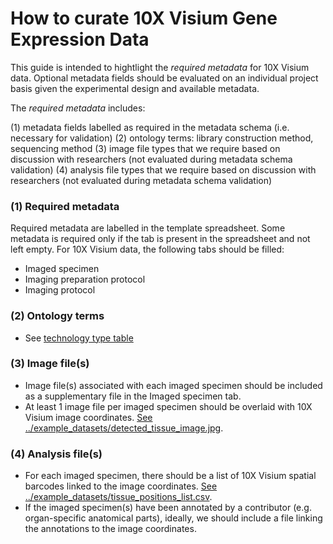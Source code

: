 # How to curate 10X Visium Gene Expression Data

This guide is intended to hightlight the *required metadata* for 10X Visium data. Optional metadata fields should be evaluated on an individual
project basis given the experimental design and available metadata.

The *required metadata* includes:

(1) metadata fields labelled as required in the metadata schema (i.e. necessary for validation)
(2) ontology terms: library construction method, sequencing method
(3) image file types that we require based on discussion with researchers (not evaluated during metadata schema validation)
(4) analysis file types that we require based on discussion with researchers (not evaluated during metadata schema validation)

### (1) Required metadata

Required metadata are labelled in the template spreadsheet. Some metadata is required only if the tab is present in the spreadsheet
and not left empty. For 10X Visium data, the following tabs should be filled:

- Imaged specimen
- Imaging preparation protocol
- Imaging protocol

### (2) Ontology terms

- See [technology type table](https://github.com/ebi-ait/hca-ebi-wrangler-central/blob/documentation_add_tech_type_table/technology_type_table.md)

### (3) Image file(s)

- Image file(s) associated with each imaged specimen should be included as a supplementary file in the Imaged specimen tab.
- At least 1 image file per imaged specimen should be overlaid with 10X Visium image coordinates. [See ../example_datasets/detected_tissue_image.jpg](https://github.com/ebi-ait/hca-ebi-wrangler-central/blob/Add-technology-type-info-folder/technology_types_explanors/10X_Visium/example_dataset/detected_tissue_image.jpg).

### (4) Analysis file(s)

- For each imaged specimen, there should be a list of 10X Visium spatial barcodes linked to the image coordinates. [See ../example_datasets/tissue_positions_list.csv](https://github.com/ebi-ait/hca-ebi-wrangler-central/blob/Add-technology-type-info-folder/technology_types_explanors/10X_Visium/example_dataset/tissue_positions_list.csv).
- If the imaged specimen(s) have been annotated by a contributor (e.g. organ-specific anatomical parts), ideally, we should include a file linking the annotations to
  the image coordinates.
